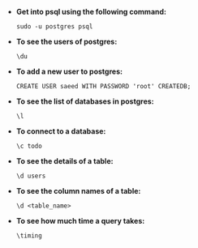
* **Get into psql using the following command:**

  `sudo -u postgres psql`

* **To see the users of postgres:**

  ` \du `

* **To add a new user to postgres:**

  `CREATE USER saeed WITH PASSWORD 'root' CREATEDB;`

* **To see the list of databases in postgres:**

  ` \l `

* **To connect to a database:**

  ` \c todo `

* **To see the details of a table:**

  ` \d users `

* **To see the column names of a table:**

  `\d <table_name>`
  
* **To see how much time a query takes:**

  `\timing`
  
